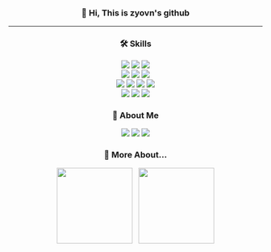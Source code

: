 <h3 align="center"> 👋 Hi, This is zyovn's github  </h3>
<hr>
<h3 align="center"> 🛠️ Skills </h3>
<p align="center">
  <img src="https://img.shields.io/badge/Python-white?style=flat&logo=Python&logoColor=#3776AB" /></a> 
  <img src="https://img.shields.io/badge/jupyter-2C2C32.svg?style=flat&logo=jupyter&logoColor=F37726"/></a> 
  <img src="https://img.shields.io/badge/Google Colab-F9AB00?style=flat&logo=googlecolab&logoColor=white" /></a> 
  <br>
  <img src="https://img.shields.io/badge/Java-007396?style=flat&logo=OpenJDK&logoColor=white" /></a> 
  <img src="https://img.shields.io/badge/Spring-6DB33F?style=flat&logo=Spring&logoColor=white" /></a> 
  <img src="https://img.shields.io/badge/SpringBoot-6DB33F?style=flat&logo=Springboot&logoColor=white" /></a> 
  <br>
  <img src="https://img.shields.io/badge/MySQL-4479A1?style=flat&logo=MySQL&logoColor=white" /></a> 
  <img src="https://img.shields.io/badge/SQLite-07405E?style=flat&logo=sqlite&logoColor=white" /></a>
  <img src="https://img.shields.io/badge/ORACLE-F80000?style=flat&logo=oracle&logoColor=white" /></a>
  <img src="https://img.shields.io/badge/Redis-FF4438?stype=flat&logo=redis&logoColor=white" /></a>
  <br>
  <img src="https://img.shields.io/badge/AWS-232F3E?style=flat&logo=amazonwebservices&logoColor=white" /></a>
  <img src="https://img.shields.io/badge/Docker-2496ED?style=flat&logo=Docker&logoColor=white"/></a>
  <img src="https://img.shields.io/badge/Github Actions-2088FF?style=flat&logo=githubactions&logoColor=white" /></a>
</p>

<h3 align="center"> 🌊 About Me </h3>
<p align="center">
  <a href="https://velog.io/@nibgnoej"><img src="https://img.shields.io/badge/Velog-11B48A?style=flat&logo=Vimeo&logoColor=white&link=https://velog.io/@nibgnoej"/></a> 
  <a href="https://zyovn.notion.site/Joo-Jeong-bin-90644f9147814e4384b001de064c7db4?pvs=4"><img src="https://img.shields.io/badge/Notion-000000?style=flat&logo=Notion&logoColor=white"/></a>
  <a href="mailto:jjbin0201@gmail.com"><img src="https://img.shields.io/badge/Mail-d14836?style=flat&logo=Gmail&logoColor=white&link=mailto:jjbin0201@gmail.com"/></a>
</p>

<h3 align="center"> 🌱 More About... </h3>
<p align="center">
  <img height="150em" src="https://github-readme-stats-git-masterrstaa-rickstaa.vercel.app/api?username=zyovn&show_icons=true&include_all_commits=true&theme=dark">
  &nbsp;
  <img height="150em" src="http://mazassumnida.wtf/api/generate_badge?boj=zyovn">
</p>
